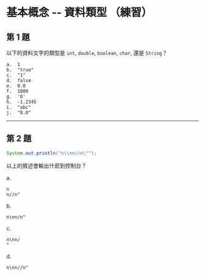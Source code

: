 # 基本概念 -- 資料類型 （練習）

## 第 1 題
以下的資料文字的類型是 `int`, `double`, `boolean`, `char`, 還是 `String`？

```
a.  1
b.  "true"
c.  "1"
d.  false
e.  0.0
f.  1000
g.  '0'
h.  -1.2345
i.  "abc"
j.  "0.0"
```

---
## 第 2 題

```java
System.out.println("n\\nn//n\"");
```
以上的敘述會輸出什麽到控制台？

a. 
```
n
n//n"
```

b.
```
n\nn/n"
```

c.
```
n\nn/
"
```

d.
```
n\nn//n"
```
